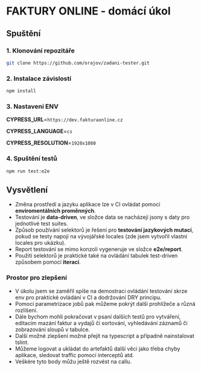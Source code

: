 # FAKTURY ONLINE - domácí úkol

## Spuštění

### 1. Klonování repozitáře
   ```bash
   git clone https://github.com/orajov/zadani-tester.git
   ```

### 2. Instalace závislostí
   ```bash
   npm install
   ```
### 3. Nastavení ENV

**CYPRESS_URL**=`https://dev.fakturaonline.cz`

**CYPRESS_LANGUAGE**=`cs`

**CYPRESS_RESOLUTION**=`1920x1080`

### 4. Spuštění testů
   ```bash
   npm run test:e2e
   ```

## Vysvětlení
- Změna prostředí a jazyku aplikace lze v CI ovládat pomocí **enviromentálních proměnných**.
- Testování je **data-driven**, ve složce data se nacházejí jsony s daty pro jednotlivé test suites.
- Způsob používání selektorů je řešení pro **testování jazykových mutací**, pokud se testy napojí na vývojářské locales (zde jsem vytvořil vlastní locales pro ukázku).
- Report testování se mimo konzoli vygeneruje ve složce **e2e/report**.
- Použití selektorů je praktické také na ovládání tabulek test-driven způsobem pomocí **iterací**.

### Prostor pro zlepšení
- V úkolu jsem se zaměřil spíše na demostraci ovládání testování skrze env pro praktické ovládání v CI a dodržování DRY principu.
- Pomocí parametrizace jobů pak můžeme pokrýt další prohlížeče a různá rozlišení.
- Dále bychom mohli pokračovat v psaní dalších testů pro vytváření, editacim mazání faktur a vydajů či sortování, vyhledávání záznamů či zobrazování sloupů v tabulce.
- Další možné zlepšení možné přejít na typescript a případně nainstalovat tslint.
- Můžeme logovat a ukládat do artefaktů další věci jako třeba chyby aplikace, sledovat traffic pomocí interceptů atd.
- Veškére tyto body můžu ještě rozvést na callu.